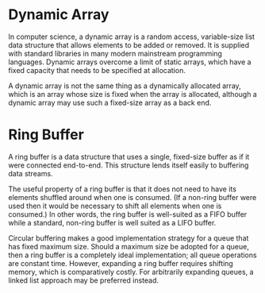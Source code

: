 # Dynamic Array

In computer science, a dynamic array is a random access, variable-size list data structure that allows elements to be added or removed. It is supplied with standard libraries in many modern mainstream programming languages. Dynamic arrays overcome a limit of static arrays, which have a fixed capacity that needs to be specified at allocation.

A dynamic array is not the same thing as a dynamically allocated array, which is an array whose size is fixed when the array is allocated, although a dynamic array may use such a fixed-size array as a back end.


# Ring Buffer

A ring buffer is a data structure that uses a single, fixed-size buffer as if it were connected end-to-end. This structure lends itself easily to buffering data streams.

The useful property of a ring buffer is that it does not need to have its elements shuffled around when one is consumed. (If a non-ring buffer were used then it would be necessary to shift all elements when one is consumed.) In other words, the ring buffer is well-suited as a FIFO buffer while a standard, non-ring buffer is well suited as a LIFO buffer.

Circular buffering makes a good implementation strategy for a queue that has fixed maximum size. Should a maximum size be adopted for a queue, then a ring buffer is a completely ideal implementation; all queue operations are constant time. However, expanding a ring buffer requires shifting memory, which is comparatively costly. For arbitrarily expanding queues, a linked list approach may be preferred instead.
